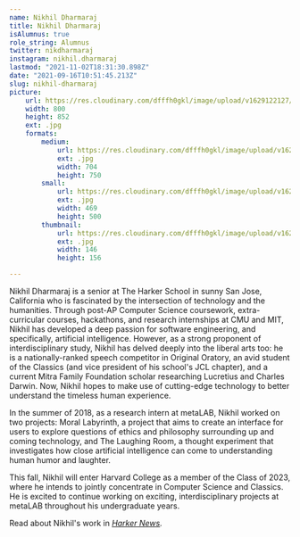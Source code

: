 ```yaml
---
name: Nikhil Dharmaraj
title: Nikhil Dharmaraj
isAlumnus: true
role_string: Alumnus
twitter: nikdharmaraj
instagram: nikhil.dharmaraj
lastmod: "2021-11-02T18:31:30.898Z"
date: "2021-09-16T10:51:45.213Z"
slug: nikhil-dharmaraj
picture:
    url: https://res.cloudinary.com/dfffh0gkl/image/upload/v1629122127/nikhil_a9de0b2319.jpg
    width: 800
    height: 852
    ext: .jpg
    formats:
        medium:
            url: https://res.cloudinary.com/dfffh0gkl/image/upload/v1629122129/medium_nikhil_a9de0b2319.jpg
            ext: .jpg
            width: 704
            height: 750
        small:
            url: https://res.cloudinary.com/dfffh0gkl/image/upload/v1629122129/small_nikhil_a9de0b2319.jpg
            ext: .jpg
            width: 469
            height: 500
        thumbnail:
            url: https://res.cloudinary.com/dfffh0gkl/image/upload/v1629122128/thumbnail_nikhil_a9de0b2319.jpg
            ext: .jpg
            width: 146
            height: 156

---
```

Nikhil Dharmaraj is a senior at The Harker School in sunny San Jose, California who is fascinated by the intersection of technology and the humanities. Through post-AP Computer Science coursework, extra-curricular courses, hackathons, and research internships at CMU and MIT, Nikhil has developed a deep passion for software engineering, and specifically, artificial intelligence. However, as a strong proponent of interdisciplinary study, Nikhil has delved deeply into the liberal arts too: he is a nationally-ranked speech competitor in Original Oratory, an avid student of the Classics (and vice president of his school's JCL chapter), and a current Mitra Family Foundation scholar researching Lucretius and Charles Darwin. Now, Nikhil hopes to make use of cutting-edge technology to better understand the timeless human experience.

In the summer of 2018, as a research intern at metaLAB, Nikhil worked on two projects: Moral Labyrinth, a project that aims to create an interface for users to explore questions of ethics and philosophy surrounding up and coming technology, and The Laughing Room, a thought experiment that investigates how close artificial intelligence can come to understanding human humor and laughter.

This fall, Nikhil will enter Harvard College as a member of the Class of 2023, where he intends to jointly concentrate in Computer Science and Classics. He is excited to continue working on exciting, interdisciplinary projects at metaLAB throughout his undergraduate years.

Read about Nikhil's work in *[Harker News](http://news.harker.org/students-work-at-harvard-examines-the-convergence-of-tech-and-the-arts/).*